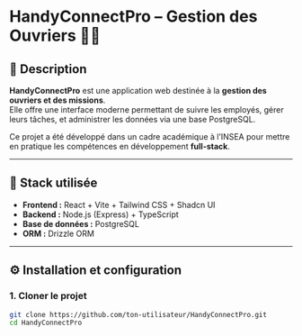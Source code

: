 # HandyConnectPro – Gestion des Ouvriers 👷‍♂️

## 📌 Description
**HandyConnectPro** est une application web destinée à la **gestion des ouvriers et des missions**.  
Elle offre une interface moderne permettant de suivre les employés, gérer leurs tâches, et administrer les données via une base PostgreSQL.

Ce projet a été développé dans un cadre académique à l’INSEA pour mettre en pratique les compétences en développement **full-stack**.

---

## 🚀 Stack utilisée
- **Frontend :** React + Vite + Tailwind CSS + Shadcn UI  
- **Backend :** Node.js (Express) + TypeScript  
- **Base de données :** PostgreSQL  
- **ORM :** Drizzle ORM  

---

## ⚙️ Installation et configuration

### 1. Cloner le projet
```bash
git clone https://github.com/ton-utilisateur/HandyConnectPro.git
cd HandyConnectPro
